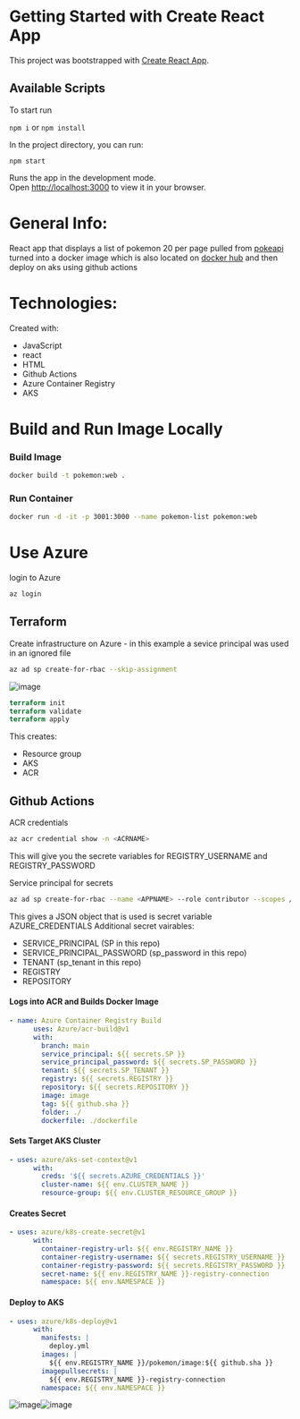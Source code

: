 # Getting Started with Create React App

This project was bootstrapped with [Create React App](https://github.com/facebook/create-react-app).

## Available Scripts

To start run

`npm i` or `npm install`

In the project directory, you can run:

`npm start`

Runs the app in the development mode.\
Open [http://localhost:3000](http://localhost:3000) to view it in your browser.

# General Info:

React app that displays a list of pokemon 20 per page pulled from [pokeapi](https://pokeapi.co/api/v2/pokemon) turned into a docker image which is also located on [docker hub](https://hub.docker.com/repository/docker/daviddstacey/pokemon-list-react-app) and then deploy on aks using github actions

# Technologies:

Created with:
* JavaScript
* react
* HTML
* Github Actions
* Azure Container Registry
* AKS

# Build and Run Image Locally

### Build Image 

``` bash
docker build -t pokemon:web .
```
### Run Container

``` bash
docker run -d -it -p 3001:3000 --name pokemon-list pokemon:web
```

# Use Azure

login to Azure

``` bash
az login
```

## Terraform

Create infrastructure on Azure - in this example a sevice principal was used in an ignored file
``` bash
az ad sp create-for-rbac --skip-assignment
```
![image](https://user-images.githubusercontent.com/54081993/174159008-afe9a0b5-1129-46f7-9fd7-077e67795783.png) <br/>

``` terraform 
terraform init 
terraform validate 
terraform apply
```
This creates:
* Resource group
* AKS
* ACR

## Github Actions

ACR credentials
``` bash
az acr credential show -n <ACRNAME>
```
This will give you the secrete variables for REGISTRY_USERNAME and REGISTRY_PASSWORD <br/>

Service principal for secrets <br/>
``` bash
az ad sp create-for-rbac --name <APPNAME> --role contributor --scopes /subscriptions/<SUBSCRIPTION_ID>/resourceGroups/<RESOURCE_GROUP> --sdk-auth
```
This gives a JSON object that is used is secret variable AZURE_CREDENTIALS
Additional secret vairables: 
* SERVICE_PRINCIPAL (SP in this repo) 
* SERVICE_PRINCIPAL_PASSWORD (sp_password in this repo) 
* TENANT (sp_tenant in this repo) 
* REGISTRY 
* REPOSITORY

#### Logs into ACR and Builds Docker Image

``` yml
- name: Azure Container Registry Build
      uses: Azure/acr-build@v1
      with:
        branch: main
        service_principal: ${{ secrets.SP }}
        service_principal_password: ${{ secrets.SP_PASSWORD }}
        tenant: ${{ secrets.SP_TENANT }}
        registry: ${{ secrets.REGISTRY }}
        repository: ${{ secrets.REPOSITORY }}
        image: image
        tag: ${{ github.sha }}
        folder: ./
        dockerfile: ./dockerfile
```

#### Sets Target AKS Cluster

``` yml
- uses: azure/aks-set-context@v1
      with:
        creds: '${{ secrets.AZURE_CREDENTIALS }}'
        cluster-name: ${{ env.CLUSTER_NAME }}
        resource-group: ${{ env.CLUSTER_RESOURCE_GROUP }}
```

#### Creates Secret

``` yml
- uses: azure/k8s-create-secret@v1
      with:
        container-registry-url: ${{ env.REGISTRY_NAME }}
        container-registry-username: ${{ secrets.REGISTRY_USERNAME }}
        container-registry-password: ${{ secrets.REGISTRY_PASSWORD }}
        secret-name: ${{ env.REGISTRY_NAME }}-registry-connection
        namespace: ${{ env.NAMESPACE }}
```

#### Deploy to AKS

``` yml
- uses: azure/k8s-deploy@v1
      with:
        manifests: |
          deploy.yml
        images: |
          ${{ env.REGISTRY_NAME }}/pokemon/image:${{ github.sha }}
        imagepullsecrets: |
          ${{ env.REGISTRY_NAME }}-registry-connection
        namespace: ${{ env.NAMESPACE }}
```

![image](https://user-images.githubusercontent.com/54081993/174166698-e9e592b0-41b5-4c79-b2b6-eb94f95a69b7.png)![image](https://user-images.githubusercontent.com/54081993/174166925-541e7aa6-beee-4912-9ca1-39be260a6cf9.png)


